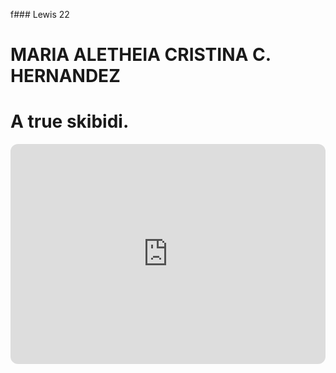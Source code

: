 f### Lewis 22
# MARIA ALETHEIA CRISTINA C. HERNANDEZ
# A true skibidi.
<iframe style="border-radius:12px" src="https://open.spotify.com/embed/playlist/08QdC7sIeS0XAt84atevyK?utm_source=generator" width="100%" height="352" frameBorder="0" allowfullscreen="" allow="autoplay; clipboard-write; encrypted-media; fullscreen; picture-in-picture" loading="lazy"></iframe>
